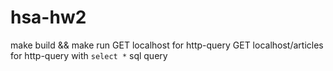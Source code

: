 # hsa-hw2

  make build && make run
  GET localhost for http-query 
  GET localhost/articles for http-query with `select *` sql query
